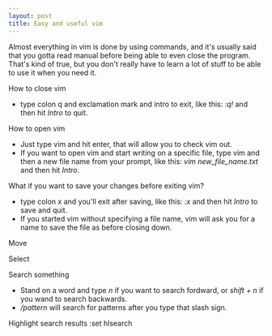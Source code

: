 ```yaml
---
layout: post
title: Easy and useful vim
---
```


Almost everything in vim is done by using commands, and it's usually said that you gotta read manual before being able to even close the program. 
That's kind of true, but you don't really have to learn a lot of stuff to be able to use it when you need it.

How to close vim
* type colon q and exclamation mark and intro to exit, like this: _:q!_ and then hit _Intro_ to quit.

How to open vim
* Just type vim and hit enter, that will allow you to check vim out. 
* If you want to open vim and start writing on a specific file, type vim and then a new file name from your prompt, like this: _vim new_file_name.txt_ and then hit _Intro_.

What if you want to save your changes before exiting vim?
* type colon x and you'll exit after saving, like this: _:x_ and then hit _Intro_ to save and quit. 
* If you started vim without specifying a file name, vim will ask you for a name to save the file as before closing down.

Move

Select

Search something

* Stand on a word and type _n_ if you want to search fordward, or _shift + n_ if you wand to search backwards.
* _/pattern_ will search for patterns after you type that slash sign.

Highlight search results
    :set hlsearch
